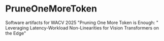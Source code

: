 # PruneOneMoreToken
Software artifacts for WACV 2025 "Pruning One More Token is Enough: " Leveraging Latency-Workload Non-Linearities for Vision Transformers on the Edge"
